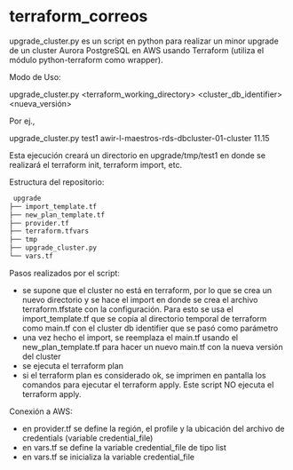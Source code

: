 # terraform_correos
 
upgrade_cluster.py es un script en python para realizar un minor upgrade de un cluster Aurora PostgreSQL en AWS usando Terraform (utiliza el módulo python-terraform como wrapper). 

Modo de Uso:

upgrade_cluster.py <terraform_working_directory> <cluster_db_identifier> <nueva_versión>

Por ej., 

upgrade_cluster.py test1 awir-l-maestros-rds-dbcluster-01-cluster 11.15

Esta ejecución creará un directorio en upgrade/tmp/test1 en donde se realizará el terraform init, terraform import, etc.

Estructura del repositorio: 

```bash
 upgrade
├── import_template.tf
├── new_plan_template.tf
├── provider.tf
├── terraform.tfvars
├── tmp
├── upgrade_cluster.py
└── vars.tf
```

Pasos realizados por el script: 

- se supone que el cluster no está en terraform, por lo que se crea un nuevo directorio y se hace el import en donde se crea el archivo terraform.tfstate con la configuración. Para esto se usa el import_template.tf que se copia al directorio temporal de terraform como main.tf con el cluster db identifier que se pasó como parámetro
- una vez hecho el import, se reemplaza el main.tf usando el new_plan_template.tf para hacer un nuevo main.tf con la nueva versión del cluster
- se ejecuta el terraform plan
- si el terraform plan es considerado ok, se imprimen en pantalla los comandos para ejecutar el terraform apply. Este script NO ejecuta el terraform apply. 


Conexión a AWS:

- en provider.tf se define la región, el profile y la ubicación del archivo de credentials (variable credential_file)
- en vars.tf se define la variable credential_file de tipo list
- en vars.tf se inicializa la variable credential_file

